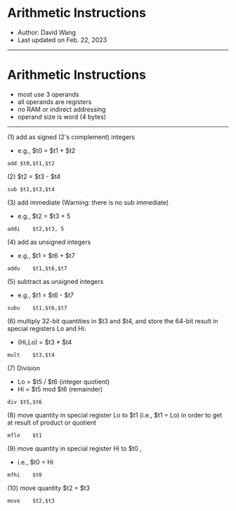 # Arithmetic Instructions

* Author: David Wang
* Last updated on Feb. 22, 2023

---

# Arithmetic Instructions
* most use 3 operands
* all operands are registers
* no RAM or indirect addressing
* operand size is word (4 bytes)

---

(1) add as signed (2's complement) integers
* e.g.,  $t0 = $t1 + $t2
```
add	$t0,$t1,$t2
``` 

(2) $t2 = $t3 - $t4
```
sub	$t2,$t3,$t4
```

(3) add immediate (Warning: there is no sub immediate)
* e.g., $t2 = $t3 + 5
```	
addi	$t2,$t3, 5	
```

(4) add as unsigned integers
* e.g., $t1 = $t6 + $t7
```
addu	$t1,$t6,$t7	
```

(5) subtract as unsigned integers
* e.g., $t1 = $t6 - $t7
```
subu	$t1,$t6,$t7	
```

(6) multiply 32-bit quantities in $t3 and $t4, and store the 64-bit result in special registers Lo and Hi:  
* (Hi,Lo) = $t3 * $t4
```
mult	$t3,$t4
```

(7) Division
* Lo = $t5 / $t6   (integer quotient)
* Hi = $t5 mod $t6   (remainder)
```
div	$t5,$t6
```

(8) move quantity in special register Lo to $t1 (i.e., $t1 = Lo) in order to get at result of product or quotient
```
mflo	$t1
```

(9) move quantity in special register Hi to $t0 ,
* i.e., $t0 = Hi
```
mfhi	$t0
```	

(10) move quantity $t2 = $t3
```
move	$t2,$t3
```
